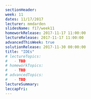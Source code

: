 ```yaml
---
sectionHeader:
week: 11
dates: 11/17/2017
lecturer: mmdarden
slidesName: f17/week11
homeworkRelease: 2017-11-17 11:00:00
lectureRelease: 2017-11-17 11:00:00
advancedThisWeek: true
solutionRelease: 2017-11-30 00:00:00
title: "IDEs"
# lectureTopics:
#   - TBD
# homeworkTopics:
#   - TBD
# advancedTopics:
#   - TBD
lectureSummary:
leccapFri:
---
```

